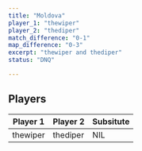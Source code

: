```yaml
---
title: "Moldova"
player_1: "thewiper"
player_2: "thediper"
match_difference: "0-1"
map_difference: "0-3"
excerpt: "thewiper and thediper"
status: "DNQ"

---
```

## Players

| Player 1 | Player 2 | Subsitute |
| -- | -- | -- |
| thewiper | thediper | NIL |
